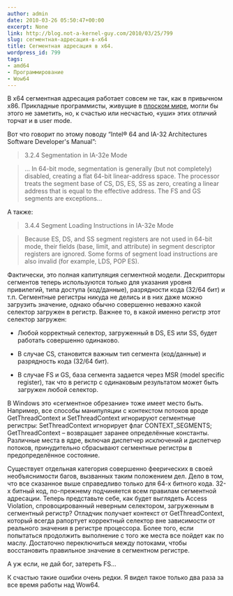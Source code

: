 ```yaml
---
author: admin
date: 2010-03-26 05:50:47+00:00
excerpt: None
link: http://blog.not-a-kernel-guy.com/2010/03/25/799
slug: сегментная-адресация-в-x64
title: Сегментная адресация в x64.
wordpress_id: 799
tags:
- amd64
- Программирование
- Wow64
---
```


В x64 сегментная адресация работает совсем не так, как в привычном x86. Прикладные программисты, живущие в [плоском мире](http://en.wikipedia.org/wiki/Flat_memory_model), могли бы этого не заметить, но, к счастью или несчастью, «уши» этих отличий торчат и в user mode.

Вот что говорит по этому поводу “Intel® 64 and IA-32 Architectures Software Developer's Manual”:

> 3.2.4 Segmentation in IA-32e Mode  

> … In 64-bit mode, segmentation is generally (but not completely) disabled, creating a flat 64-bit linear-address space. The processor treats the segment base of CS, DS, ES, SS as zero, creating a linear address that is equal to the effective address. The FS and GS segments are exceptions…

А также:

> 3.4.4 Segment Loading Instructions in IA-32e Mode  

> Because ES, DS, and SS segment registers are not used in 64-bit mode, their fields (base, limit, and attribute) in segment descriptor registers are ignored. Some forms of segment load instructions are also invalid (for example, LDS, POP ES).

Фактически, это полная капитуляция сегментной модели. Дескрипторы сегментов теперь используются только для указания уровня привилегий, типа доступа (код/данные), разрядности кода (32/64 бит) и т.п. Сегментные регистры никуда не делись и в них даже можно загрузить значение, однако обычно совершенно неважно какой селектор загружен в регистр. Важнее то, в какой именно регистр этот селектор загружен:

  * Любой корректный селектор, загруженный в DS, ES или SS, будет работать совершенно одинаково.

  * В случае CS, становится важным тип сегмента (код/данные) и разрядность кода (32/64 бит).

  * В случае FS и GS, база сегмента задается через MSR (model specific register), так что в регистр с одинаковым результатом может быть загружен любой селектор.

В Windows это «сегментное обрезание» тоже имеет место быть. Например, все способы манипуляции с контекстом потоков вроде GetThreadContext и SetThreadContext игнорируют сегментные регистры: SetThreadContext игнорирует флаг CONTEXT_SEGMENTS; GetThreadContext – возвращает заранее определённые константы. Различные места в ядре, включая диспетчер исключений и диспетчер потоков, принудительно сбрасывают сегментные регистры в предопределённое состояние.

Существует отдельная категория совершенно феерических в своей необъяснимости багов, вызванных таким положением дел. Дело в том, что все сказанное выше справедливо только для 64-х битного кода. 32-х битный код, по-прежнему подчиняется всем правилам сегментной адресации. Теперь представьте себе, как будет выглядеть Access Violation, спровоцированный неверным селектором, загруженным в сегментный регистр? Отладчик получает контекст от GetThreadContext, который всегда рапортует корректный селектор вне зависимости от реального значения в регистре процессора. Более того, если попытаться продолжить выполнение с того же места все пойдет как по маслу. Достаточно переключиться между потоками, чтобы восстановить правильное значение в сегментном регистре. 

А уж если, не дай бог, затереть FS…

К счастью такие ошибки очень редки. Я видел такое только два раза за все время работы над Wow64.
